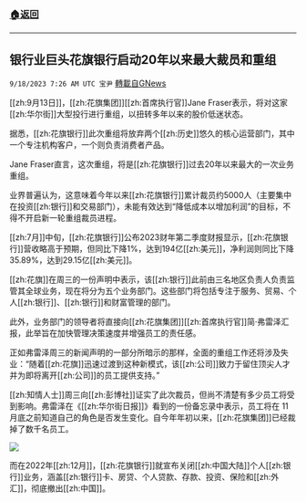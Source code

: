 ###  [:house:返回](README.md)
---


## 银行业巨头花旗银行启动20年以来最大裁员和重组
`9/18/2023 7:26 AM UTC 宝尹` [轉載自GNews](https://gnews.org/articles/1705462)

[[zh:9月13日]]，[[zh:花旗集团]][[zh:首席执行官]]Jane Fraser表示，将对这家[[zh:华尔街]]大型投行进行重组，以扭转多年以来的股价低迷状态。

据悉，[[zh:花旗银行]]此次重组将放弃两个[[zh:历史]]悠久的核心运营部门，其中一个专注机构客户，一个则负责消费者产品。

Jane Fraser直言，这次重组，将是[[zh:花旗银行]]过去20年以来最大的一次业务重组。

业界普遍认为，这意味着今年以来[[zh:花旗银行]]累计裁员约5000人（主要集中在投资[[zh:银行]]和交易部门），未能有效达到“降低成本以增加利润”的目标，不得不开启新一轮重组裁员进程。

[[zh:7月]]中旬，[[zh:花旗银行]]公布2023财年第二季度财报显示，[[zh:花旗银行]]营收略高于预期，但同比下降1%，达到194亿[[zh:美元]]，净利润则同比下降35.89%，达到29.15亿[[zh:美元]]。

[[zh:花旗]]在周三的一份声明中表示，该[[zh:银行]]此前由三名地区负责人负责监管其全球业务，现在将分为五个业务部门。这些部门将包括专注于服务、贸易、个人[[zh:银行]]、[[zh:银行]]和财富管理的部门。

此外，业务部门的领导者将直接向[[zh:花旗集团]][[zh:首席执行官]]简·弗雷泽汇报，此举旨在加快管理决策速度并增强员工的责任感。  

正如弗雷泽周三的新闻声明的一部分所暗示的那样，全面的重组工作还将涉及失业：“随着[[zh:花旗]]迅速过渡到这种新模式，该[[zh:公司]]致力于留住顶尖人才并为即将离开[[zh:公司]]的员工提供支持。”

[[zh:知情人士]]周三向[[zh:彭博社]]证实了此次裁员，但尚不清楚有多少员工将受到影响。弗雷泽在《[[zh:华尔街日报]]》看到的一份备忘录中表示，员工将在 11 月底之前知道自己的角色是否发生变化。自今年年初以来，[[zh:花旗集团]]已经裁掉了数千名员工。

![](https://i.imgur.com/LlHSjzB.jpg)

而在2022年[[zh:12月]]，[[zh:花旗银行]]就宣布关闭[[zh:中国大陆]]个人[[zh:银行]]业务，涵盖[[zh:银行]]卡、房贷、个人贷款、存款、投资、保险和[[zh:外汇]]，彻底撤出[[zh:中国]]。
